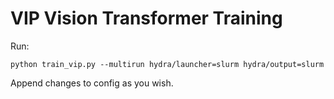 # VIP Vision Transformer Training

Run:
```
python train_vip.py --multirun hydra/launcher=slurm hydra/output=slurm
```

Append changes to config as you wish. 